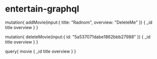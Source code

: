 # entertain-graphql

mutation{
  addMovie(input:{
    title: "Radnom",
    overview: "DeleteMe"
  }) {
    _id
    title
    overview
  }
}

mutation{
  deleteMovie(input:{
    id: "5a537071dabe1862bbb27988"
  })
   {
    _id
    title
    overview
  }
}

query{
  movie {
    _id
    title
    overview
  }
}